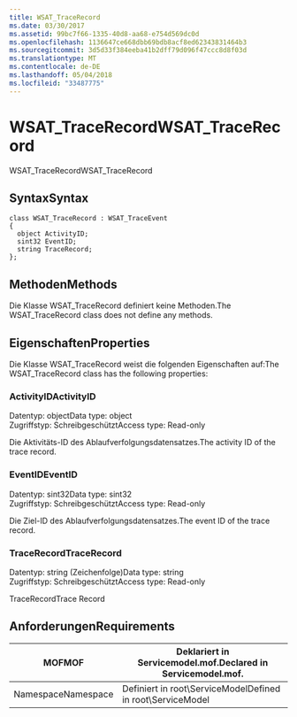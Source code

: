 ```yaml
---
title: WSAT_TraceRecord
ms.date: 03/30/2017
ms.assetid: 99bc7f66-1335-40d8-aa68-e754d569dc0d
ms.openlocfilehash: 1136647ce668dbb69bdb8acf8ed62343831464b3
ms.sourcegitcommit: 3d5d33f384eeba41b2dff79d096f47ccc8d8f03d
ms.translationtype: MT
ms.contentlocale: de-DE
ms.lasthandoff: 05/04/2018
ms.locfileid: "33487775"
---
```

# <a name="wsattracerecord"></a><span data-ttu-id="a88ab-102">WSAT_TraceRecord</span><span class="sxs-lookup"><span data-stu-id="a88ab-102">WSAT_TraceRecord</span></span>
<span data-ttu-id="a88ab-103">WSAT_TraceRecord</span><span class="sxs-lookup"><span data-stu-id="a88ab-103">WSAT_TraceRecord</span></span>  
  
## <a name="syntax"></a><span data-ttu-id="a88ab-104">Syntax</span><span class="sxs-lookup"><span data-stu-id="a88ab-104">Syntax</span></span>  
  
```  
class WSAT_TraceRecord : WSAT_TraceEvent  
{  
  object ActivityID;  
  sint32 EventID;  
  string TraceRecord;  
};  
```  
  
## <a name="methods"></a><span data-ttu-id="a88ab-105">Methoden</span><span class="sxs-lookup"><span data-stu-id="a88ab-105">Methods</span></span>  
 <span data-ttu-id="a88ab-106">Die Klasse WSAT_TraceRecord definiert keine Methoden.</span><span class="sxs-lookup"><span data-stu-id="a88ab-106">The WSAT_TraceRecord class does not define any methods.</span></span>  
  
## <a name="properties"></a><span data-ttu-id="a88ab-107">Eigenschaften</span><span class="sxs-lookup"><span data-stu-id="a88ab-107">Properties</span></span>  
 <span data-ttu-id="a88ab-108">Die Klasse WSAT_TraceRecord weist die folgenden Eigenschaften auf:</span><span class="sxs-lookup"><span data-stu-id="a88ab-108">The WSAT_TraceRecord class has the following properties:</span></span>  
  
### <a name="activityid"></a><span data-ttu-id="a88ab-109">ActivityID</span><span class="sxs-lookup"><span data-stu-id="a88ab-109">ActivityID</span></span>  
 <span data-ttu-id="a88ab-110">Datentyp: object</span><span class="sxs-lookup"><span data-stu-id="a88ab-110">Data type: object</span></span>  
<span data-ttu-id="a88ab-111">Zugriffstyp: Schreibgeschützt</span><span class="sxs-lookup"><span data-stu-id="a88ab-111">Access type: Read-only</span></span>  
  
 <span data-ttu-id="a88ab-112">Die Aktivitäts-ID des Ablaufverfolgungsdatensatzes.</span><span class="sxs-lookup"><span data-stu-id="a88ab-112">The activity ID of the trace record.</span></span>  
  
### <a name="eventid"></a><span data-ttu-id="a88ab-113">EventID</span><span class="sxs-lookup"><span data-stu-id="a88ab-113">EventID</span></span>  
 <span data-ttu-id="a88ab-114">Datentyp: sint32</span><span class="sxs-lookup"><span data-stu-id="a88ab-114">Data type: sint32</span></span>  
<span data-ttu-id="a88ab-115">Zugriffstyp: Schreibgeschützt</span><span class="sxs-lookup"><span data-stu-id="a88ab-115">Access type: Read-only</span></span>  
  
 <span data-ttu-id="a88ab-116">Die Ziel-ID des Ablaufverfolgungsdatensatzes.</span><span class="sxs-lookup"><span data-stu-id="a88ab-116">The event ID of the trace record.</span></span>  
  
### <a name="tracerecord"></a><span data-ttu-id="a88ab-117">TraceRecord</span><span class="sxs-lookup"><span data-stu-id="a88ab-117">TraceRecord</span></span>  
 <span data-ttu-id="a88ab-118">Datentyp: string (Zeichenfolge)</span><span class="sxs-lookup"><span data-stu-id="a88ab-118">Data type: string</span></span>  
<span data-ttu-id="a88ab-119">Zugriffstyp: Schreibgeschützt</span><span class="sxs-lookup"><span data-stu-id="a88ab-119">Access type: Read-only</span></span>  
  
 <span data-ttu-id="a88ab-120">TraceRecord</span><span class="sxs-lookup"><span data-stu-id="a88ab-120">Trace Record</span></span>  
  
## <a name="requirements"></a><span data-ttu-id="a88ab-121">Anforderungen</span><span class="sxs-lookup"><span data-stu-id="a88ab-121">Requirements</span></span>  
  
|<span data-ttu-id="a88ab-122">MOF</span><span class="sxs-lookup"><span data-stu-id="a88ab-122">MOF</span></span>|<span data-ttu-id="a88ab-123">Deklariert in Servicemodel.mof.</span><span class="sxs-lookup"><span data-stu-id="a88ab-123">Declared in Servicemodel.mof.</span></span>|  
|---------|-----------------------------------|  
|<span data-ttu-id="a88ab-124">Namespace</span><span class="sxs-lookup"><span data-stu-id="a88ab-124">Namespace</span></span>|<span data-ttu-id="a88ab-125">Definiert in root\ServiceModel</span><span class="sxs-lookup"><span data-stu-id="a88ab-125">Defined in root\ServiceModel</span></span>|
